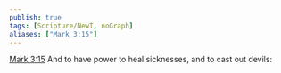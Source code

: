 ```yaml
---
publish: true
tags: [Scripture/NewT, noGraph]
aliases: ["Mark 3:15"]
---
```

[Mark 3:15](https://churchofjesuschrist.org/study/scriptures/nt/mark/3?lang=eng&id=p15#p15) And to have power to heal sicknesses, and to cast out devils:
